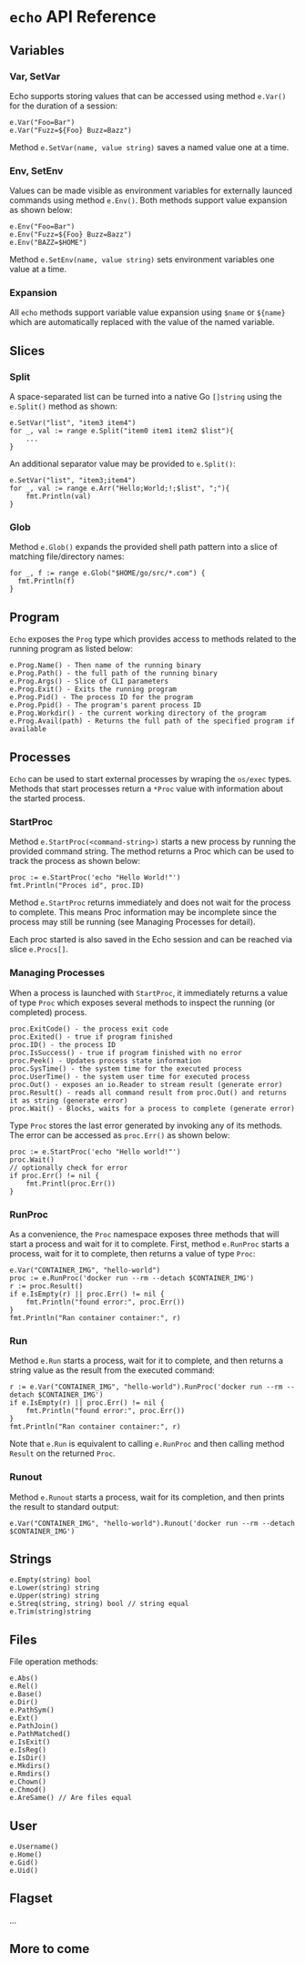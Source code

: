 # `echo` API Reference

## Variables

### Var, SetVar
Echo supports storing values that can be accessed using method `e.Var()` for the duration of a session:
```
e.Var("Foo=Bar")
e.Var("Fuzz=${Foo} Buzz=Bazz") 
```
Method `e.SetVar(name, value string)` saves a named value one at a time.

### Env, SetEnv
Values can be made visible as environment variables for externally launced commands using method `e.Env()`. Both methods support value expansion as shown below:
```
e.Env("Foo=Bar")
e.Env("Fuzz=${Foo} Buzz=Bazz")
e.Env("BAZZ=$HOME")
```
Method `e.SetEnv(name, value string)` sets environment variables one value at a time.

### Expansion
All `echo` methods support variable value expansion using `$name` or `${name}` which are automatically replaced with the value of the named variable.

## Slices

### Split
A space-separated list can be turned into a native Go `[]string` using the `e.Split()` method as shown:
```
e.SetVar("list", "item3 item4")
for _, val := range e.Split("item0 item1 item2 $list"){  
    ...
}
```

An additional separator value may be provided to `e.Split()`:
```
e.SetVar("list", "item3;item4")
for _, val := range e.Arr("Hello;World;!;$list", ";"){  
    fmt.Println(val)
}
```

### Glob
Method `e.Glob()` expands the provided shell path pattern into a slice of matching file/directory names:
```
for _, f := range e.Glob("$HOME/go/src/*.com") {
  fmt.Println(f)
}
```
## Program
`Echo` exposes the `Prog` type which provides access to methods related to the running program as listed
below:
```
e.Prog.Name() - Then name of the running binary
e.Prog.Path() - the full path of the running binary
e.Prog.Args() - Slice of CLI parameters
e.Prog.Exit() - Exits the running program
e.Prog.Pid() - The process ID for the program
e.Prog.Ppid() - The program's parent process ID
e.Prog.Workdir() - the current working directory of the program
e.Prog.Avail(path) - Returns the full path of the specified program if available
```

## Processes
`Echo` can be used to start external processes by wraping the `os/exec` types.  Methods that start processes
return a `*Proc` value with information about the started process.

### StartProc
Method `e.StartProc(<command-string>)` starts a new process by running the provided command string.  The method 
returns a Proc which can be used to track the process as shown below:

```
proc := e.StartProc('echo "Hello World!"')
fmt.Println("Proces id", proc.ID)
```
Method `e.StartProc` returns immediately and does not wait for the process to complete.  This means Proc information
may be incomplete since the process may still be running (see Managing Processes for detail).

Each proc started is also saved in the Echo session and can be reached via slice `e.Procs[]`.


### Managing Processes 
When a process is launched with `StartProc`, it immediately returns a value of type `Proc` which exposes several methods to inspect the running 
(or completed) process.

```
proc.ExitCode() - the process exit code
proc.Exited() - true if program finished
proc.ID() - the process ID
proc.IsSuccess() - true if program finished with no error
proc.Peek() - Updates process state information
proc.SysTime() - the system time for the executed process
proc.UserTime() - the system user time for executed process
proc.Out() - exposes an io.Reader to stream result (generate error)
proc.Result() - reads all command result from proc.Out() and returns it as string (generate error)
proc.Wait() - Blocks, waits for a process to complete (generate error)
```

Type `Proc` stores the last error generated by invoking any of its methods.  The error can be accessed as `proc.Err()` as shown below:

```
proc := e.StartProc('echo "Hello world!"')
proc.Wait()
// optionally check for error
if proc.Err() != nil {
    fmt.Printl(proc.Err())
}
```

### RunProc
As a convenience, the `Proc` namespace exposes three methods that will start a process and wait for it to complete.  First, method
`e.RunProc` starts a process, wait for it to complete, then returns a value of type `Proc`:

```
e.Var("CONTAINER_IMG", "hello-world")
proc := e.RunProc('docker run --rm --detach $CONTAINER_IMG')
r := proc.Result()
if e.IsEmpty(r) || proc.Err() != nil {
    fmt.Println("found error:", proc.Err())
}
fmt.Println("Ran container container:", r)

```

### Run
Method `e.Run` starts a process, wait for it to complete, and then returns a string value as the result from the executed command:
```
r := e.Var("CONTAINER_IMG", "hello-world").RunProc('docker run --rm --detach $CONTAINER_IMG')
if e.IsEmpty(r) || proc.Err() != nil {
    fmt.Println("found error:", proc.Err())
}
fmt.Println("Ran container container:", r)

```
Note that `e.Run` is equivalent to calling `e.RunProc` and then calling method `Result` on the returned `Proc`.

### Runout
Method `e.Runout` starts a process, wait for its completion, and then prints the result to standard output:

```
e.Var("CONTAINER_IMG", "hello-world").Runout('docker run --rm --detach $CONTAINER_IMG')
```

## Strings
```
e.Empty(string) bool
e.Lower(string) string
e.Upper(string) string
e.Streq(string, string) bool // string equal
e.Trim(string)string 
```

## Files
File operation methods:

```
e.Abs()
e.Rel()
e.Base()
e.Dir()
e.PathSym()
e.Ext()
e.PathJoin()
e.PathMatched()
e.IsExit()
e.IsReg()
e.IsDir()
e.Mkdirs()
e.Rmdirs()
e.Chown()
e.Chmod()
e.AreSame() // Are files equal
```

## User

```
e.Username()
e.Home()
e.Gid()
e.Uid()
```

## Flagset
...

## More to come